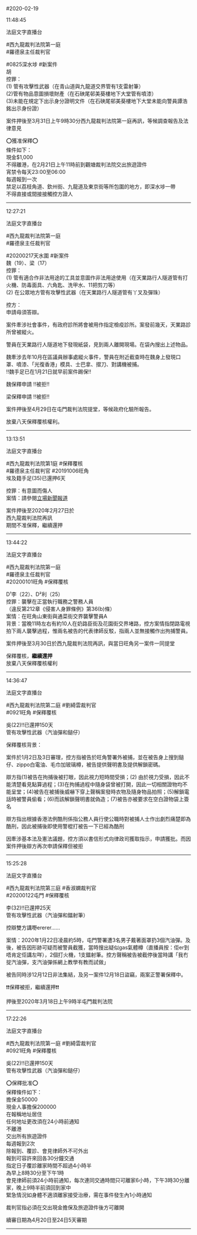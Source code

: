 #2020-02-19


11:48:45

法庭文字直播台

\#西九龍裁判法院第一庭  
\#羅德泉主任裁判官  
  
\#0825深水埗 \#新案件  
胡  
控罪：  
(1) 管有攻擊性武器（在青山道與九龍道交界管有1支雷射筆）  
(2)管有物品意圖損壞財產（在石硤尾邨美葵樓地下大堂管有噴漆）  
(3)未能在規定下出示身分證明文件（在石硤尾邨美葵樓地下大堂未能向警員譚浩銘出示身份證）  
  
案件押後至3月31日上午9時30分西九龍裁判法院第一庭再訊，等候調查報告及法律意見  
  
⭕獲准保釋⭕  
條件如下：  
現金$1,000  
不得離港，在2月21日上午11時前到觀塘裁判法院交出旅遊證件  
宵禁令每天23:00至06:00  
每週報到一次  
禁足以荔枝角道、欽州街、九龍道及東京街等所包圍的地方，即深水埗一帶  
不得直接或間接接觸控方證人

---
      
12:27:21

法庭文字直播台

\#西九龍裁判法院第一庭  
\#羅德泉主任裁判官  
  
\#20200217天水圍 \#新案件  
魏（19）、梁（17）  
控罪：  
(1) 管有適合作非法用途的工具並意圖作非法用途使用（在天業路行人隧道管有打火機、防毒面具、六角匙、洗甲水、11把剪刀等）  
(2) 在公眾地方管有攻擊性武器（在天業路行人隧道管有丫叉及彈珠）  
  
控方：  
申請毋須答辯。  
  
案件牽涉社會事件，有政府診所將會被用作指定檢疫診所。案發前幾天，天業路診所曾被縱火。  
  
警員在天業路行人隧道地下發現紙袋，見到兩人離開現場。在袋內搜出上述物品。  
  
魏牽涉去年10月在區議員辦事處縱火事件，警員在附近截查時在魏身上發現口罩、噴漆、「光復香港」模具、士巴拿、摺刀、對講機被捕。  
‼️魏手足已在1月21日就早前案件踢保‼️  
  
  
魏保釋申請 ‼️被拒‼️  
  
梁保釋申請 ‼️被拒‼️  
  
案件押後至4月29日在屯門裁判法院提堂，等候政府化驗所報告。  
  
放棄八天保釋覆核權利。

---
      
13:13:51

法庭文字直播台

\#西九龍裁判法院第1庭 \#保釋覆核  
\#羅德泉主任裁判官 \#20191006旺角  
埃及籍手足(35)已還押6天  
  
控罪：有意圖而傷人  
案情：請參閱[立場新聞報道](https://www.thestandnews.com/politics/%E6%B6%89%E6%97%BA%E8%A7%92%E7%A7%81%E4%BA%86%E7%94%B7%E5%AD%90-x-%E5%9F%83%E5%8F%8A%E7%B1%8D%E7%94%B7%E8%A2%AB%E6%8E%A7%E6%9C%89%E6%84%8F%E5%9C%96%E5%82%B7%E4%BA%BA%E7%BD%AA-%E9%82%84%E6%8A%BC%E5%80%99%E8%A8%8A/)  
  
案件押後至2020年2月27日於  
西九龍裁判法院再訊  
期間不准保釋，繼續還押

---
      
13:44:22

法庭文字直播台

\#西九龍裁判法院第一庭  
\#羅德泉主任裁判官  
\#20200101旺角 \#保釋覆核  
  
D¹李（22）、D²利（25）  
控罪：襲擊在正當執行職務之警務人員  
（違反第212章《侵害人身罪條例》第36(b)條）  
案情：在旺角山東街與通菜街交界襲擊警員A  
背景：當晚11時左右有約10人在奶路臣街及花園街交界堵路，控方案情指閉路電視拍下兩人襲擊過程，惟兩名被告的代表律師反駁，指兩人並無接觸作出拘捕警員。  
  
  
案件押後至3月30日於西九龍裁判法院再訊，與當日旺角另一案件一同提堂  
  
保釋覆核，**繼續還押**  
放棄八天保釋覆核權利

---
      
14:36:47

法庭文字直播台

\#西九龍裁判法院第二庭 \#劉綺雲裁判官  
\#0921旺角 \#保釋覆核  
  
吳(22)‼️已還押150天  
管有攻擊性武器（汽油彈和鎚仔）  
  
保釋覆核背景：  
  
案件於1月2日及3日審理，控方指被告於旺角警署外被捕，並在被告身上搜到鎚仔、zippo白電油、毛巾加玻璃樽，被告提供聲明書及提供解鎖密碼。  
  
辯方指(1)被告在拘捕後被打眼，因此視力短時間受損；(2) 由於視力受損，因此不能清楚看見點算過程；(3)在拘捕過程中隨身袋曾被打開，因此一切相關證物均不能呈堂；(4)被告在被捕後威嚇下穿上聲稱案發時衣物及隨身物品拍照；(5)解鎖電話時被警員偷看；(6)而該解鎖聲明書就偽造；(7)被告亦被要求在空白證物袋上簽名  
  
辯方指出根據香港法例酷刑係指公務人員行使公職時對被捕人士作出劇烈痛楚即為酷刑，因此被捕後即使用警棍打被告一下已經為酷刑  
  
因牽涉基本法及憲法議題，控方須以書信形式向律政司獲取指示，申請獲批。而因案件押後辯方再次申請保釋但被拒

---
      
15:25:28

法庭文字直播台

\#西九龍裁判法院第三庭 \#香淑嫻裁判官  
\#20200122屯門 \#保釋覆核  
  
李(32)‼️已還押25天  
管有攻擊性武器（汽油彈和鐳射筆）  
  
控辯雙方講嘢ererer......  
  
案情：2020年1月22日凌晨約5時，屯門警署遭3名男子戴著面罩扔3個汽油彈。及後，被告因形跡可疑而被警員截獲，當時搜出疑似gas氣體樽（直播員按：佢er到唔肯定佢講左咩），2個打火機，1支鐳射筆。控方聲稱被告被截停後當時講「我冇掟汽油彈，支汽油彈係網上教學有教而試做」  
  
被告同時涉12月12日非法集結，及另一案件12月18日盜竊，兩案正警署保釋中。  
  
❗️❗️保釋被拒，繼續還押❗️❗️  
  
押後至2020年3月18日上午9時半屯門裁判法院

---
      
17:22:26

法庭文字直播台

\#西九龍裁判法院第一庭 \#劉綺雲裁判官  
\#0921旺角 \#保釋覆核  
  
吳(22)‼️已還押150天  
管有攻擊性武器（汽油彈和鎚仔）  
  
⭕️保釋批准⭕️  
保釋條件如下：  
擔保金50000  
現金人事擔保200000  
在報稱地址居住  
任何地址更改須在24小時前通知  
不離港  
交出所有旅遊證件  
每週報到2次  
除報到、覆診、會見律師外不可外出  
報到可容許來回各30分鐘交通  
指定日子覆診離家時間不超過4小時半  
為早上8時30分至下午1時  
會見律師前須24小時前通知，每次連同交通時間只可離家6小時，下午3時30分離家，晚上9時半前須回到家中  
緊急情況如身體不適須離家接受治療，需在事件發生內1小時通知  
  
裁判官指必須在交出現金擔保及旅遊證件後方可離開  
  
續審日期為4月20日至24日5天審期

---
      